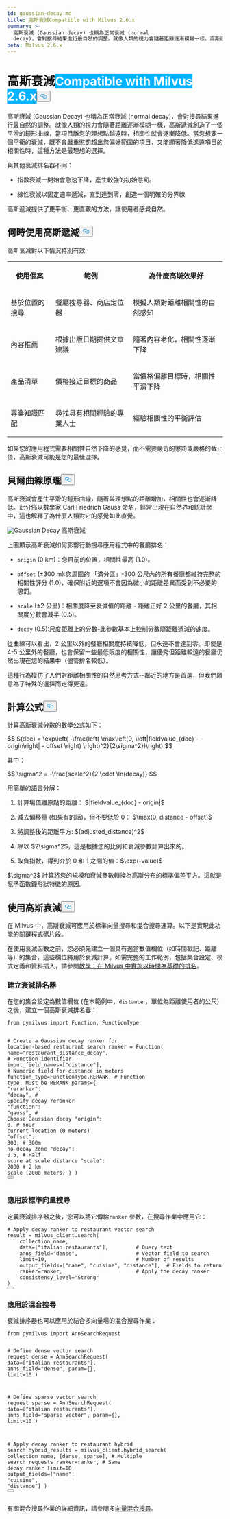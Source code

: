 ```yaml
---
id: gaussian-decay.md
title: 高斯衰減Compatible with Milvus 2.6.x
summary: >-
  高斯衰減 (Gaussian decay) 也稱為正常衰減 (normal
  decay)，會對搜尋結果進行最自然的調整。就像人類的視力會隨著距離逐漸模糊一樣，高斯遞減創造了一個平滑的鐘形曲線，當項目離您的理想點越遠時，相關性就會逐漸降低。當您想要一個平衡的衰減，既不會嚴重懲罰超出您偏好範圍的項目，又能顯著降低遠距離項目相關性的時候，這種方法是最理想的選擇。
beta: Milvus 2.6.x
---
```

<h1 id="Gaussian-Decay" class="common-anchor-header">高斯衰減<span class="beta-tag" style="background-color:rgb(0, 179, 255);color:white" translate="no">Compatible with Milvus 2.6.x</span><button data-href="#Gaussian-Decay" class="anchor-icon" translate="no">
      <svg translate="no"
        aria-hidden="true"
        focusable="false"
        height="20"
        version="1.1"
        viewBox="0 0 16 16"
        width="16"
      >
        <path
          fill="#0092E4"
          fill-rule="evenodd"
          d="M4 9h1v1H4c-1.5 0-3-1.69-3-3.5S2.55 3 4 3h4c1.45 0 3 1.69 3 3.5 0 1.41-.91 2.72-2 3.25V8.59c.58-.45 1-1.27 1-2.09C10 5.22 8.98 4 8 4H4c-.98 0-2 1.22-2 2.5S3 9 4 9zm9-3h-1v1h1c1 0 2 1.22 2 2.5S13.98 12 13 12H9c-.98 0-2-1.22-2-2.5 0-.83.42-1.64 1-2.09V6.25c-1.09.53-2 1.84-2 3.25C6 11.31 7.55 13 9 13h4c1.45 0 3-1.69 3-3.5S14.5 6 13 6z"
        ></path>
      </svg>
    </button></h1><p>高斯衰減 (Gaussian Decay) 也稱為正常衰減 (normal decay)，會對搜尋結果進行最自然的調整。就像人類的視力會隨著距離逐漸模糊一樣，高斯遞減創造了一個平滑的鐘形曲線，當項目離您的理想點越遠時，相關性就會逐漸降低。當您想要一個平衡的衰減，既不會嚴重懲罰超出您偏好範圍的項目，又能顯著降低遙遠項目的相關性時，這種方法是最理想的選擇。</p>
<p>與其他衰減排名器不同：</p>
<ul>
<li><p>指數衰減一開始會急速下降，產生較強的初始懲罰。</p></li>
<li><p>線性衰減以固定速率遞減，直到達到零，創造一個明確的分界線</p></li>
</ul>
<p>高斯遞減提供了更平衡、更直觀的方法，讓使用者感覺自然。</p>
<h2 id="When-to-use-Gaussian-decay" class="common-anchor-header">何時使用高斯遞減<button data-href="#When-to-use-Gaussian-decay" class="anchor-icon" translate="no">
      <svg translate="no"
        aria-hidden="true"
        focusable="false"
        height="20"
        version="1.1"
        viewBox="0 0 16 16"
        width="16"
      >
        <path
          fill="#0092E4"
          fill-rule="evenodd"
          d="M4 9h1v1H4c-1.5 0-3-1.69-3-3.5S2.55 3 4 3h4c1.45 0 3 1.69 3 3.5 0 1.41-.91 2.72-2 3.25V8.59c.58-.45 1-1.27 1-2.09C10 5.22 8.98 4 8 4H4c-.98 0-2 1.22-2 2.5S3 9 4 9zm9-3h-1v1h1c1 0 2 1.22 2 2.5S13.98 12 13 12H9c-.98 0-2-1.22-2-2.5 0-.83.42-1.64 1-2.09V6.25c-1.09.53-2 1.84-2 3.25C6 11.31 7.55 13 9 13h4c1.45 0 3-1.69 3-3.5S14.5 6 13 6z"
        ></path>
      </svg>
    </button></h2><p>高斯衰減對以下情況特別有效</p>
<table>
   <tr>
     <th><p>使用個案</p></th>
     <th><p>範例</p></th>
     <th><p>為什麼高斯效果好</p></th>
   </tr>
   <tr>
     <td><p>基於位置的搜尋</p></td>
     <td><p>餐廳搜尋器、商店定位器</p></td>
     <td><p>模擬人類對距離相關性的自然感知</p></td>
   </tr>
   <tr>
     <td><p>內容推薦</p></td>
     <td><p>根據出版日期提供文章建議</p></td>
     <td><p>隨著內容老化，相關性逐漸下降</p></td>
   </tr>
   <tr>
     <td><p>產品清單</p></td>
     <td><p>價格接近目標的商品</p></td>
     <td><p>當價格偏離目標時，相關性平滑下降</p></td>
   </tr>
   <tr>
     <td><p>專業知識匹配</p></td>
     <td><p>尋找具有相關經驗的專業人士</p></td>
     <td><p>經驗相關性的平衡評估</p></td>
   </tr>
</table>
<p>如果您的應用程式需要相關性自然下降的感覺，而不需要嚴苛的懲罰或嚴格的截止值，高斯衰減可能是您的最佳選擇。</p>
<h2 id="Bell-curve-principle" class="common-anchor-header">貝爾曲線原理<button data-href="#Bell-curve-principle" class="anchor-icon" translate="no">
      <svg translate="no"
        aria-hidden="true"
        focusable="false"
        height="20"
        version="1.1"
        viewBox="0 0 16 16"
        width="16"
      >
        <path
          fill="#0092E4"
          fill-rule="evenodd"
          d="M4 9h1v1H4c-1.5 0-3-1.69-3-3.5S2.55 3 4 3h4c1.45 0 3 1.69 3 3.5 0 1.41-.91 2.72-2 3.25V8.59c.58-.45 1-1.27 1-2.09C10 5.22 8.98 4 8 4H4c-.98 0-2 1.22-2 2.5S3 9 4 9zm9-3h-1v1h1c1 0 2 1.22 2 2.5S13.98 12 13 12H9c-.98 0-2-1.22-2-2.5 0-.83.42-1.64 1-2.09V6.25c-1.09.53-2 1.84-2 3.25C6 11.31 7.55 13 9 13h4c1.45 0 3-1.69 3-3.5S14.5 6 13 6z"
        ></path>
      </svg>
    </button></h2><p>高斯衰減會產生平滑的鐘形曲線，隨著與理想點的距離增加，相關性也會逐漸降低。此分佈以數學家 Carl Friedrich Gauss 命名，經常出現在自然界和統計學中，這也解釋了為什麼人類對它的感覺如此直覺。</p>
<p>
  
   <span class="img-wrapper"> <img translate="no" src="/docs/v2.5.x/assets/gaussian-decay.png" alt="Gaussian Decay" class="doc-image" id="gaussian-decay" />
   </span> <span class="img-wrapper"> <span>高斯衰減</span> </span></p>
<p>上圖顯示高斯衰減如何影響行動搜尋應用程式中的餐廳排名：</p>
<ul>
<li><p><code translate="no">origin</code> (0 km)：您目前的位置，相關性最高 (1.0)。</p></li>
<li><p><code translate="no">offset</code> (±300 m):您周圍的 「滿分區」-300 公尺內的所有餐廳都維持完整的相關性評分 (1.0)，確保附近的選項不會因為微小的距離差異而受到不必要的懲罰。</p></li>
<li><p><code translate="no">scale</code> (±2 公里)：相關度降至衰減值的距離 - 距離正好 2 公里的餐廳，其相關度分數會減半 (0.5)。</p></li>
<li><p><code translate="no">decay</code> (0.5):尺度距離上的分數-此參數基本上控制分數隨距離遞減的速度。</p></li>
</ul>
<p>從曲線可以看出，2 公里以外的餐廳相關度持續降低，但永遠不會達到零。即使是 4-5 公里外的餐廳，也會保留一些最低限度的相關性，讓優秀但距離較遠的餐廳仍然出現在您的結果中（儘管排名較低）。</p>
<p>這種行為模仿了人們對距離相關性的自然思考方式--鄰近的地方是首選，但我們願意為了特殊的選擇而走得更遠。</p>
<h2 id="Formula" class="common-anchor-header">計算公式<button data-href="#Formula" class="anchor-icon" translate="no">
      <svg translate="no"
        aria-hidden="true"
        focusable="false"
        height="20"
        version="1.1"
        viewBox="0 0 16 16"
        width="16"
      >
        <path
          fill="#0092E4"
          fill-rule="evenodd"
          d="M4 9h1v1H4c-1.5 0-3-1.69-3-3.5S2.55 3 4 3h4c1.45 0 3 1.69 3 3.5 0 1.41-.91 2.72-2 3.25V8.59c.58-.45 1-1.27 1-2.09C10 5.22 8.98 4 8 4H4c-.98 0-2 1.22-2 2.5S3 9 4 9zm9-3h-1v1h1c1 0 2 1.22 2 2.5S13.98 12 13 12H9c-.98 0-2-1.22-2-2.5 0-.83.42-1.64 1-2.09V6.25c-1.09.53-2 1.84-2 3.25C6 11.31 7.55 13 9 13h4c1.45 0 3-1.69 3-3.5S14.5 6 13 6z"
        ></path>
      </svg>
    </button></h2><p>計算高斯衰減分數的數學公式如下：</p>
<p>$$ S(doc) = \exp\left( -\frac{left( \max\left(0, \left|fieldvalue_{doc} - origin\right| - offset \right) \right)^2}{2\sigma^2})\right) $$</p>
<p>其中：</p>
<p>$$ \sigma^2 = -\frac{scale^2}{2 \cdot \ln(decay)} $$</p>
<p>用簡單的語言分解：</p>
<ol>
<li><p>計算場值離原點的距離： $|fieldvalue_{doc} - origin|$</p></li>
<li><p>減去偏移量 (如果有的話)，但不要低於 0： $\max(0, distance - offset)$</p></li>
<li><p>將調整後的距離平方: $(adjusted_distance)^2$</p></li>
<li><p>除以 $2\sigma^2$，這是根據您的比例和衰減參數計算出來的。</p></li>
<li><p>取負指數，得到介於 0 和 1 之間的值：$\exp(-value)$</p></li>
</ol>
<p>$\sigma^2$ 計算將您的規模和衰減參數轉換為高斯分布的標準偏差平方。這就是賦予函數鐘形狀特徵的原因。</p>
<h2 id="Use-Gaussian-decay" class="common-anchor-header">使用高斯衰減<button data-href="#Use-Gaussian-decay" class="anchor-icon" translate="no">
      <svg translate="no"
        aria-hidden="true"
        focusable="false"
        height="20"
        version="1.1"
        viewBox="0 0 16 16"
        width="16"
      >
        <path
          fill="#0092E4"
          fill-rule="evenodd"
          d="M4 9h1v1H4c-1.5 0-3-1.69-3-3.5S2.55 3 4 3h4c1.45 0 3 1.69 3 3.5 0 1.41-.91 2.72-2 3.25V8.59c.58-.45 1-1.27 1-2.09C10 5.22 8.98 4 8 4H4c-.98 0-2 1.22-2 2.5S3 9 4 9zm9-3h-1v1h1c1 0 2 1.22 2 2.5S13.98 12 13 12H9c-.98 0-2-1.22-2-2.5 0-.83.42-1.64 1-2.09V6.25c-1.09.53-2 1.84-2 3.25C6 11.31 7.55 13 9 13h4c1.45 0 3-1.69 3-3.5S14.5 6 13 6z"
        ></path>
      </svg>
    </button></h2><p>在 Milvus 中，高斯衰減可應用於標準向量搜尋和混合搜尋運算。以下是實現此功能的關鍵程式碼片段。</p>
<div class="alert note">
<p>在使用衰減函數之前，您必須先建立一個具有適當數值欄位（如時間戳記、距離等）的集合，這些欄位將用於衰減計算。如需完整的工作範例，包括集合設定、模式定義和資料插入，請參閱<a href="/docs/zh-hant/tutorial-implement-a-time-based-ranking-in-milvus.md">教學：在 Milvus 中實施以時間為基礎的排名</a>。</p>
</div>
<h3 id="Create-a-decay-ranker" class="common-anchor-header">建立衰減排名器</h3><p>在您的集合設定為數值欄位 (在本範例中，<code translate="no">distance</code> ，單位為距離使用者的公尺) 之後，建立一個高斯衰減排名器：</p>
<pre><code translate="no" class="language-python"><span class="hljs-keyword">from</span> pymilvus <span class="hljs-keyword">import</span> Function, FunctionType

<span class="hljs-comment"># Create a Gaussian decay ranker for location-based restaurant search</span>
ranker = Function(
    name=<span class="hljs-string">&quot;restaurant_distance_decay&quot;</span>,     <span class="hljs-comment"># Function identifier</span>
    input_field_names=[<span class="hljs-string">&quot;distance&quot;</span>],       <span class="hljs-comment"># Numeric field for distance in meters</span>
    function_type=FunctionType.RERANK,    <span class="hljs-comment"># Function type. Must be RERANK</span>
    params={
        <span class="hljs-string">&quot;reranker&quot;</span>: <span class="hljs-string">&quot;decay&quot;</span>,              <span class="hljs-comment"># Specify decay reranker</span>
        <span class="hljs-string">&quot;function&quot;</span>: <span class="hljs-string">&quot;gauss&quot;</span>,              <span class="hljs-comment"># Choose Gaussian decay</span>
        <span class="hljs-string">&quot;origin&quot;</span>: <span class="hljs-number">0</span>,                      <span class="hljs-comment"># Your current location (0 meters)</span>
        <span class="hljs-string">&quot;offset&quot;</span>: <span class="hljs-number">300</span>,                    <span class="hljs-comment"># 300m no-decay zone</span>
        <span class="hljs-string">&quot;decay&quot;</span>: <span class="hljs-number">0.5</span>,                     <span class="hljs-comment"># Half score at scale distance</span>
        <span class="hljs-string">&quot;scale&quot;</span>: <span class="hljs-number">2000</span>                     <span class="hljs-comment"># 2 km scale (2000 meters)</span>
    }
)
<button class="copy-code-btn"></button></code></pre>
<h3 id="Apply-to-standard-vector-search" class="common-anchor-header">應用於標準向量搜尋</h3><p>定義衰減排序器之後，您可以將它傳給<code translate="no">ranker</code> 參數，在搜尋作業中應用它：</p>
<pre><code translate="no" class="language-python"><span class="hljs-comment"># Apply decay ranker to restaurant vector search</span>
result = milvus_client.search(
    collection_name,
    data=[<span class="hljs-string">&quot;italian restaurants&quot;</span>],         <span class="hljs-comment"># Query text</span>
    anns_field=<span class="hljs-string">&quot;dense&quot;</span>,                   <span class="hljs-comment"># Vector field to search</span>
    limit=<span class="hljs-number">10</span>,                             <span class="hljs-comment"># Number of results</span>
    output_fields=[<span class="hljs-string">&quot;name&quot;</span>, <span class="hljs-string">&quot;cuisine&quot;</span>, <span class="hljs-string">&quot;distance&quot;</span>],  <span class="hljs-comment"># Fields to return</span>
    ranker=ranker,                        <span class="hljs-comment"># Apply the decay ranker</span>
    consistency_level=<span class="hljs-string">&quot;Strong&quot;</span>
)
<button class="copy-code-btn"></button></code></pre>
<h3 id="Apply-to-hybrid-search" class="common-anchor-header">應用於混合搜尋</h3><p>衰減排序器也可以應用於結合多向量場的混合搜尋作業：</p>
<pre><code translate="no" class="language-python"><span class="hljs-keyword">from</span> pymilvus <span class="hljs-keyword">import</span> AnnSearchRequest

<span class="hljs-comment"># Define dense vector search request</span>
dense = AnnSearchRequest(
    data=[<span class="hljs-string">&quot;italian restaurants&quot;</span>],
    anns_field=<span class="hljs-string">&quot;dense&quot;</span>,
    param={},
    limit=<span class="hljs-number">10</span>
)

<span class="hljs-comment"># Define sparse vector search request</span>
sparse = AnnSearchRequest(
    data=[<span class="hljs-string">&quot;italian restaurants&quot;</span>],
    anns_field=<span class="hljs-string">&quot;sparse_vector&quot;</span>,
    param={},
    limit=<span class="hljs-number">10</span>
)

<span class="hljs-comment"># Apply decay ranker to restaurant hybrid search</span>
hybrid_results = milvus_client.hybrid_search(
    collection_name,
    [dense, sparse],                      <span class="hljs-comment"># Multiple search requests</span>
    ranker=ranker,                        <span class="hljs-comment"># Same decay ranker</span>
    limit=<span class="hljs-number">10</span>,
    output_fields=[<span class="hljs-string">&quot;name&quot;</span>, <span class="hljs-string">&quot;cuisine&quot;</span>, <span class="hljs-string">&quot;distance&quot;</span>]
)
<button class="copy-code-btn"></button></code></pre>
<p>有關混合搜尋作業的詳細資訊，請參閱多<a href="/docs/zh-hant/multi-vector-search.md">向量混合搜尋</a>。</p>
